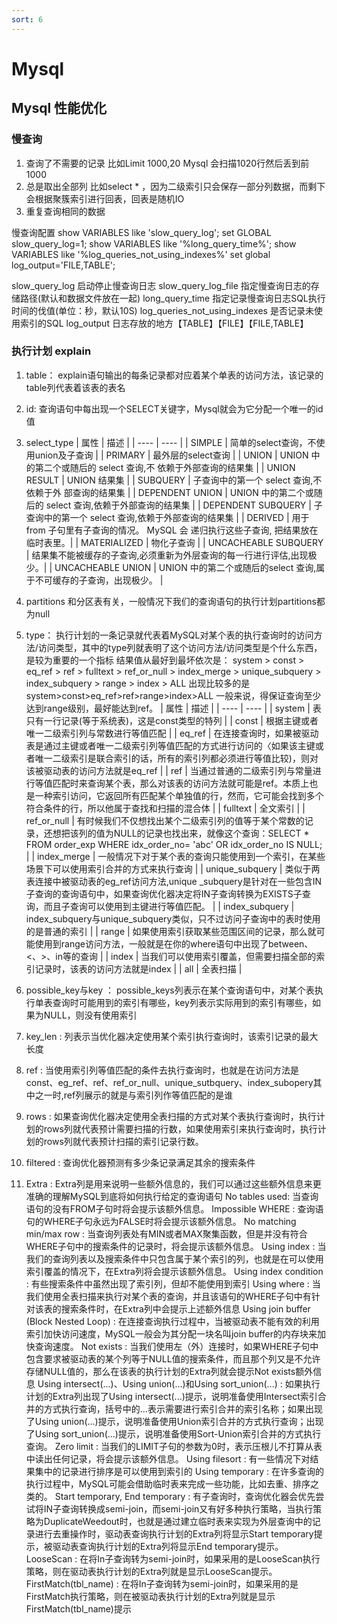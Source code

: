 ```yaml
---
sort: 6
---
```


# Mysql

## Mysql 性能优化

### 慢查询
1. 查询了不需要的记录  比如Limit 1000,20 Mysql 会扫描1020行然后丢到前1000
2. 总是取出全部列 比如select * ，因为二级索引只会保存一部分列数据，而剩下会根据聚簇索引进行回表，回表是随机IO
3. 重复查询相同的数据

慢查询配置
show VARIABLES like 'slow_query_log';
set GLOBAL slow_query_log=1;
show VARIABLES like '%long_query_time%';
show VARIABLES like '%log_queries_not_using_indexes%'
set global log_output='FILE,TABLE';

slow_query_log 启动停止慢查询日志
slow_query_log_file 指定慢查询日志的存储路径(默认和数据文件放在一起)
long_query_time 指定记录慢查询日志SQL执行时间的伐值(单位：秒，默认10S)
log_queries_not_using_indexes 是否记录未使用索引的SQL
log_output 日志存放的地方【TABLE】【FILE】【FILE,TABLE】

### 执行计划 explain
1. table： explain语句输出的每条记录都对应着某个单表的访问方法，该记录的table列代表着该表的表名
2. id: 查询语句中每出现一个SELECT关键字，Mysql就会为它分配一个唯一的id值
3. select_type
	| 属性 | 描述 |
	| ---- | ---- |
	| SIMPLE | 简单的select查询，不使用union及子查询 |
	| PRIMARY | 最外层的select查询 |
	| UNION | UNION 中的第二个或随后的 select 查询,不 依赖于外部查询的结果集 |
	| UNION RESULT | UNION 结果集 |
	| SUBQUERY | 子查询中的第一个 select 查询,不依赖于外 部查询的结果集 |
	| DEPENDENT UNION | UNION 中的第二个或随后的 select 查询,依赖于外部查询的结果集 |
	| DEPENDENT SUBQUERY | 子查询中的第一个 select 查询,依赖于外部查询的结果集 |
	| DERIVED | 用于 from 子句里有子查询的情况。 MySQL 会 递归执行这些子查询, 把结果放在临时表里。|
	| MATERIALIZED | 物化子查询 |
	| UNCACHEABLE SUBQUERY | 结果集不能被缓存的子查询,必须重新为外层查询的每一行进行评估,出现极少。|
	| UNCACHEABLE UNION | UNION 中的第二个或随后的select 查询,属于不可缓存的子查询，出现极少。 |
	
4. partitions 和分区表有关，一般情况下我们的查询语句的执行计划partitions都为null
5. type： 执行计划的一条记录就代表着MySQL对某个表的执行查询时的访问方法/访问类型，其中的type列就表明了这个访问方法/访问类型是个什么东西，是较为重要的一个指标
   结果值从最好到最坏依次是：
	system > const > eq_ref > ref > fulltext > ref_or_null > index_merge > unique_subquery > index_subquery > range > index > ALL 
	出现比较多的是system>const>eq_ref>ref>range>index>ALL
	一般来说，得保证查询至少达到range级别，最好能达到ref。
    | 属性 | 描述 |
	| ---- | ---- |
	| system | 表只有一行记录(等于系统表)，这是const类型的特列 |
	| const | 根据主键或者唯一二级索引列与常数进行等值匹配 |
	| eq_ref | 在连接查询时，如果被驱动表是通过主键或者唯一二级索引列等值匹配的方式进行访问的〈如果该主键或者唯一二级索引是联合索引的话，所有的索引列都必须进行等值比较)，则对该被驱动表的访问方法就是eq_ref |
	| ref | 当通过普通的二级索引列与常量进行等值匹配时来查询某个表，那么对该表的访问方法就可能是ref。本质上也是一种索引访问，它返回所有匹配某个单独值的行，然而，它可能会找到多个符合条件的行，所以他属于查找和扫描的混合体 |
	| fulltext | 全文索引 |
	| ref_or_null | 有时候我们不仅想找出某个二级索引列的值等于某个常数的记录，还想把该列的值为NULL的记录也找出来，就像这个查询：SELECT * FROM order_exp WHERE idx_order_no= 'abc' OR idx_order_no IS NULL; |
	| index_merge | 一般情况下对于某个表的查询只能使用到一个索引，在某些场景下可以使用索引合并的方式来执行查询 |
	| unique_subquery | 类似于两表连接中被驱动表的eg_ref访问方法,unique _subquery是针对在一些包含IN子查询的查询语句中，如果查询优化器决定将IN子查询转换为EXISTS子查询，而且子查询可以使用到主键进行等值匹配。 |
	| index_subquery | index_subquery与unique_subquery类似，只不过访问⼦查询中的表时使⽤的是普通的索引 |
	| range | 如果使用索引获取某些范围区间的记录，那么就可能使用到range访问方法，一般就是在你的where语句中出现了between、<、>、in等的查询 |
	| index | 当我们可以使用索引覆盖，但需要扫描全部的索引记录时，该表的访问方法就是index |
	| all | 全表扫描 |

6. possible_key与key ： possible_keys列表示在某个查询语句中，对某个表执行单表查询时可能用到的索引有哪些，key列表示实际用到的索引有哪些，如果为NULL，则没有使用索引
7. key_len : 列表示当优化器决定使用某个索引执行查询时，该索引记录的最大长度
8. ref : 当使用索引列等值匹配的条件去执行查询时，也就是在访问方法是const、eg_ref、ref、ref_or_null、unique_sutbquery、index_subopery其中之一时,ref列展示的就是与索引列作等值匹配的是谁
9. rows : 如果查询优化器决定使用全表扫描的方式对某个表执行查询时，执行计划的rows列就代表预计需要扫描的行数，如果使用索引来执行查询时，执行计划的rows列就代表预计扫描的索引记录行数。
10. filtered : 查询优化器预测有多少条记录满⾜其余的搜索条件
11. Extra : Extra列是用来说明一些额外信息的，我们可以通过这些额外信息来更准确的理解MySQL到底将如何执行给定的查询语句
			No tables used: 当查询语句的没有FROM子句时将会提示该额外信息。
			Impossible WHERE : 查询语句的WHERE子句永远为FALSE时将会提示该额外信息。
			No matching min/max row : 当查询列表处有MIN或者MAX聚集函数，但是并没有符合WHERE子句中的搜索条件的记录时，将会提示该额外信息。
			Using index : 当我们的查询列表以及搜索条件中只包含属于某个索引的列，也就是在可以使用索引覆盖的情况下，在Extra列将会提示该额外信息。
			Using index condition : 有些搜索条件中虽然出现了索引列，但却不能使用到索引
			Using where : 当我们使用全表扫描来执行对某个表的查询，并且该语句的WHERE子句中有针对该表的搜索条件时，在Extra列中会提示上述额外信息
			Using join buffer (Block Nested Loop) : 在连接查询执行过程中，当被驱动表不能有效的利用索引加快访问速度，MySQL一般会为其分配一块名叫join buffer的内存块来加快查询速度。
			Not exists : 当我们使用左（外）连接时，如果WHERE子句中包含要求被驱动表的某个列等于NULL值的搜索条件，而且那个列又是不允许存储NULL值的，那么在该表的执行计划的Extra列就会提示Not exists额外信息
			Using intersect(...)、Using union(...)和Using sort_union(...) : 如果执行计划的Extra列出现了Using intersect(...)提示，说明准备使用Intersect索引合并的方式执行查询，括号中的...表示需要进行索引合并的索引名称；如果出现了Using union(...)提示，说明准备使用Union索引合并的方式执行查询；出现了Using sort_union(...)提示，说明准备使用Sort-Union索引合并的方式执行查询。
			Zero limit : 当我们的LIMIT子句的参数为0时，表示压根儿不打算从表中读出任何记录，将会提示该额外信息。
			Using filesort : 有一些情况下对结果集中的记录进行排序是可以使用到索引的
			Using temporary : 在许多查询的执行过程中，MySQL可能会借助临时表来完成一些功能，比如去重、排序之类的。
			Start temporary, End temporary : 有子查询时，查询优化器会优先尝试将IN子查询转换成semi-join，而semi-join又有好多种执行策略，当执行策略为DuplicateWeedout时，也就是通过建立临时表来实现为外层查询中的记录进行去重操作时，驱动表查询执行计划的Extra列将显示Start temporary提示，被驱动表查询执行计划的Extra列将显示End temporary提示。
			LooseScan : 在将In子查询转为semi-join时，如果采用的是LooseScan执行策略，则在驱动表执行计划的Extra列就是显示LooseScan提示。
			FirstMatch(tbl_name) : 在将In子查询转为semi-join时，如果采用的是FirstMatch执行策略，则在被驱动表执行计划的Extra列就是显示FirstMatch(tbl_name)提示











